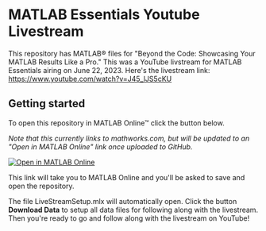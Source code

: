 # MATLAB Essentials Youtube Livestream

This repository has MATLAB&reg; files for "Beyond the Code: Showcasing Your MATLAB Results Like a Pro." This was a YouTube livstream for MATLAB Essentials airing on June 22, 2023. Here's the livestream link: https://www.youtube.com/watch?v=J45_lJS5cKU

## Getting started

To open this repository in MATLAB Online&trade; click the button below. 

*Note that this currently links to mathworks.com, but will be updated to an "Open in MATLAB Online" link once uploaded to GitHub.*

[![Open in MATLAB Online](https://www.mathworks.com/images/responsive/global/open-in-matlab-online.svg)](https://mathworks.com/)

This link will take you to MATLAB Online and you'll be asked to save and open the repository.

The file LiveStreamSetup.mlx will automatically open. Click the button **Download Data** to setup all data files for following along with the livestream. Then you're ready to go and follow along with the livestream on YouTube!


